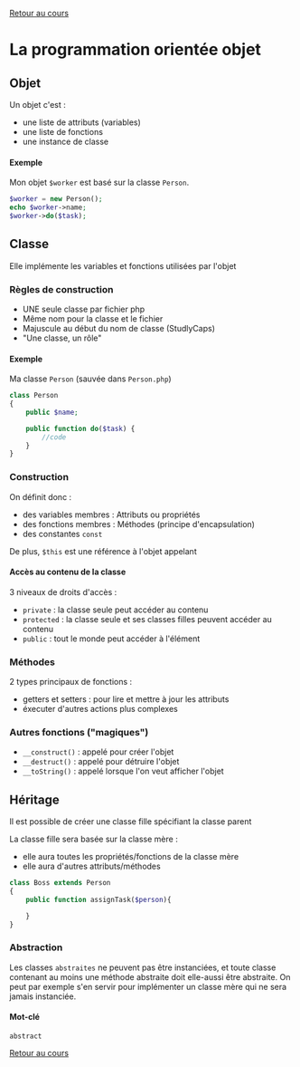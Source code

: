 [Retour au cours](../cours.md)

# La programmation orientée objet

## Objet

Un objet c'est :

* une liste de attributs (variables)
* une liste de fonctions
* une instance de classe

#### Exemple

Mon objet `$worker` est basé sur la classe `Person`.

```php
$worker = new Person();
echo $worker->name;
$worker->do($task);
```

## Classe

Elle implémente les variables et fonctions utilisées par l'objet

### Règles de construction

* UNE seule classe par fichier php
* Même nom pour la classe et le fichier
* Majuscule au début du nom de classe (StudlyCaps)
* "Une classe, un rôle"

#### Exemple

Ma classe `Person` (sauvée dans `Person.php`)

```php
class Person
{
    public $name;

    public function do($task) {
        //code
    }
}
```

### Construction

On définit donc :

* des variables membres : Attributs ou propriétés
* des fonctions membres : Méthodes (principe d'encapsulation)
* des constantes `const`

De plus, `$this` est une référence à l'objet appelant

#### Accès au contenu de la classe

3 niveaux de droits d'accès :

* `private` : la classe seule peut accéder au contenu
* `protected` : la classe seule et ses classes filles peuvent accéder au contenu
* `public` : tout le monde peut accéder à l'élément

### Méthodes

2 types principaux de fonctions :

* getters et setters : pour lire et mettre à jour les attributs
* éxecuter d'autres actions plus complexes

### Autres fonctions ("magiques")

* `__construct()` : appelé pour créer l'objet
* `__destruct()` : appelé pour détruire l'objet
* `__toString()` : appelé lorsque l'on veut afficher l'objet

## Héritage

Il est possible de créer une classe fille spécifiant la classe parent

La classe fille sera basée sur la classe mère :

* elle aura toutes les propriétés/fonctions de la classe mère
* elle aura d'autres attributs/méthodes

```php
class Boss extends Person
{
	public function assignTask($person){

    }
}
```

### Abstraction

Les classes `abstraites` ne peuvent pas être instanciées, et toute classe contenant au moins une méthode abstraite doit elle-aussi être abstraite.
On peut par exemple s'en servir pour implémenter un classe mère qui ne sera jamais instanciée.

#### Mot-clé

`abstract`

[Retour au cours](../cours.md)
